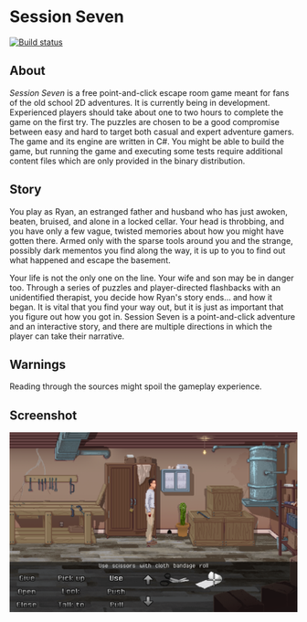 # Session Seven

[![Build status](https://ci.appveyor.com/api/projects/status/ak4dcx226s1ctt59?svg=true)](https://ci.appveyor.com/project/advdotnet/session-seven)

## About
*Session Seven* is a free point-and-click escape room game meant for fans of the old school 2D adventures. It is currently being in development. 
Experienced players should take about one to two hours to complete the game on the first try. The puzzles are chosen to be a good compromise between easy and hard to target both casual and expert adventure gamers.
The game and its engine are written in C#. You might be able to build the game, but running the game and executing some tests require additional content files which are only provided in the binary distribution.

## Story
You play as Ryan, an estranged father and husband who has just awoken, beaten, bruised, and alone in a locked cellar. Your head is throbbing, and you have only a few vague, twisted memories about how you might have gotten there. Armed only with the sparse tools around you and the strange, possibly dark mementos you find along the way, it is up to you to find out what happened and escape the basement.

Your life is not the only one on the line. Your wife and son may be in danger too. Through a series of puzzles and player-directed flashbacks with an unidentified therapist, you decide how Ryan's story ends... and how it began. It is vital that you find your way out, but it is just as important that you figure out how you got in. Session Seven is a point-and-click adventure and an interactive story, and there are multiple directions in which the player can take their narrative.

## Warnings
Reading through the sources might spoil the gameplay experience.

## Screenshot

![sample game](https://raw.githubusercontent.com/advdotnet/Session-Seven/master/screenshot.png)



